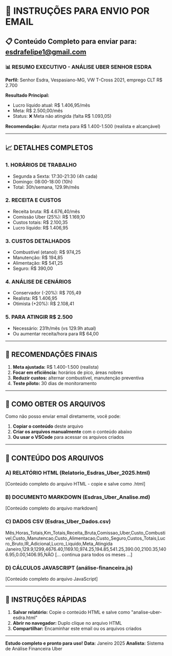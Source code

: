 # 📧 INSTRUÇÕES PARA ENVIO POR EMAIL

## 📋 Conteúdo Completo para enviar para: esdrafelipe1@gmail.com

### 📊 RESUMO EXECUTIVO - ANÁLISE UBER SENHOR ESDRA

**Perfil:** Senhor Esdra, Vespasiano-MG, VW T-Cross 2021, emprego CLT R$ 2.700

**Resultado Principal:** 
- Lucro líquido atual: R$ 1.406,95/mês
- Meta: R$ 2.500,00/mês
- Status: ❌ Meta não atingida (falta R$ 1.093,05)

**Recomendação:** Ajustar meta para R$ 1.400-1.500 (realista e alcançável)

---

## 📈 DETALHES COMPLETOS

### 1. HORÁRIOS DE TRABALHO
- Segunda a Sexta: 17:30-21:30 (4h cada)
- Domingo: 08:00-18:00 (10h)
- Total: 30h/semana, 129.9h/mês

### 2. RECEITA E CUSTOS
- Receita bruta: R$ 4.676,40/mês
- Comissão Uber (25%): R$ 1.169,10
- Custos totais: R$ 2.100,35
- Lucro líquido: R$ 1.406,95

### 3. CUSTOS DETALHADOS
- Combustível (etanol): R$ 974,25
- Manutenção: R$ 194,85
- Alimentação: R$ 541,25
- Seguro: R$ 390,00

### 4. ANÁLISE DE CENÁRIOS
- Conservador (-20%): R$ 705,49
- Realista: R$ 1.406,95
- Otimista (+20%): R$ 2.108,41

### 5. PARA ATINGIR R$ 2.500
- Necessário: 231h/mês (vs 129.9h atual)
- Ou aumentar receita/hora para R$ 64,00

---

## 🎯 RECOMENDAÇÕES FINAIS

1. **Meta ajustada:** R$ 1.400-1.500 (realista)
2. **Focar em eficiência:** horários de pico, áreas nobres
3. **Reduzir custos:** alternar combustível, manutenção preventiva
4. **Teste piloto:** 30 dias de monitoramento

---

## 📧 COMO OBTER OS ARQUIVOS

Como não posso enviar email diretamente, você pode:

1. **Copiar o conteúdo** deste arquivo
2. **Criar os arquivos manualmente** com o conteúdo abaixo
3. **Ou usar o VSCode** para acessar os arquivos criados

---

## 📄 CONTEÚDO DOS ARQUIVOS

### A) RELATÓRIO HTML (Relatorio_Esdras_Uber_2025.html)
[Conteúdo completo do arquivo HTML - copie e salve como .html]

### B) DOCUMENTO MARKDOWN (Esdras_Uber_Analise.md)
[Conteúdo completo do arquivo markdown]

### C) DADOS CSV (Esdras_Uber_Dados.csv)
Mês,Horas_Totais,Km_Totais,Receita_Bruta,Comissao_Uber,Custo_Combustivel,Custo_Manutencao,Custo_Alimentacao,Custo_Seguro,Custos_Totais,Lucro_Bruto,IR_Adicional,Lucro_Liquido,Meta_Atingida
Janeiro,129.9,1299,4676.40,1169.10,974.25,194.85,541.25,390.00,2100.35,1406.95,0.00,1406.95,NÃO
[... continua para todos os meses ...]

### D) CÁLCULOS JAVASCRIPT (análise-financeira.js)
[Conteúdo completo do arquivo JavaScript]

---

## 📱 INSTRUÇÕES RÁPIDAS

1. **Salvar relatório:** Copie o conteúdo HTML e salve como "analise-uber-esdra.html"
2. **Abrir no navegador:** Duplo clique no arquivo HTML
3. **Compartilhar:** Encaminhar este email ou os arquivos criados

---

**Estudo completo e pronto para uso!**
**Data:** Janeiro 2025
**Analista:** Sistema de Análise Financeira Uber

